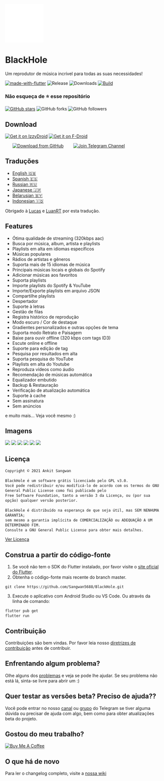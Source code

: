 <img width="125px" src="https://github.com/Sangwan5688/BlackHole/blob/main/assets/icon-white-trans.png" align="center" />

# BlackHole

Um reprodutor de música incrível para todas as suas necessidades!

[![made-with-flutter](https://img.shields.io/badge/Made%20with-Flutter-1f425f.svg)](https://flutter.dev/) ![Release](https://img.shields.io/github/v/release/Sangwan5688/BlackHole) ![Downloads](https://img.shields.io/github/downloads/Sangwan5688/BlackHole/total)
[![Build](https://github.com/Sangwan5688/BlackHole/actions/workflows/flutter.yml/badge.svg)](https://github.com/Sangwan5688/BlackHole/actions/workflows/flutter.yml)

### Não esqueça de :star: esse repositório

[![GitHub stars](https://img.shields.io/github/stars/Sangwan5688/BlackHole.svg?style=social&label=Star)](https://github.com//Sangwan5688/BlackHole) ![GitHub forks](https://img.shields.io/github/forks/Sangwan5688/BlackHole.svg?style=social&label=Forks) ![GitHub followers](https://img.shields.io/github/followers/Sangwan5688.svg?style=social&label=Follow)

## Download

[<img src="https://gitlab.com/IzzyOnDroid/repo/-/raw/master/assets/IzzyOnDroid.png"
     alt="Get it on IzzyDroid"
     height="100">](https://android.izzysoft.de/repo/apk/com.riff.music)
[<img src="https://fdroid.gitlab.io/artwork/badge/get-it-on.png"
     alt="Get it on F-Droid"
     height="100">](https://f-droid.org/packages/com.riff.music/)

&nbsp;&nbsp;&nbsp;&nbsp;&nbsp;
[<img src="https://img.shields.io/badge/GitHub-181717?logo=github&logoColor=white"
     alt="Download from GitHub"
     height="60">](https://github.com/Sangwan5688/BlackHole/releases)
&nbsp;&nbsp;&nbsp;&nbsp;&nbsp;&nbsp;
[<img src="https://img.shields.io/badge/Telegram-2CA5E0?logo=telegram&logoColor=white"
     alt="Join Telegram Channel"
     height="60">](https://t.me/riff_official)

## Traduções

- [English :uk:](/README.md)
- [Spanish :es:](/README.ES.md)
- [Russian :ru:](/README.RU.md)
- [Japanese :jp:](/README.JA.md)
- [Belarusian :belarus:](/README.BE.md)
- [Indonesian :indonesia:](/README.ID.md)

Obrigado à [Lucas](https://github.com/LucasPJS) e [LuanRT](https://github.com/LuanRT) por esta tradução.

## Features

* Ótima qualidade de streaming (320kbps aac)
* Busca por música, album, artista e playlists
* Playlists em alta em idiomas específicos
* Músicas populares
* Rádios de artistas e gêneros
* Suporta mais de 15 idiomas de música
* Principais músicas locais e globais do Spotify
* Adicionar músicas aos favoritos
* Suporta playlists
* Importe playlists do Spotify & YouTube
* Importe/Exporte playlists em arquivo JSON
* Compartilhe playlists
* Despertador
* Suporte à letras
* Gestão de filas
* Registra histórico de reprodução
* Modo escuro / Cor de destaque
* Gradientes personalizados e outras opções de tema
* Suporta modo Retrato e Paisagem
* Baixe para ouvir offline (320 kbps com tags ID3)
* Escute online e offline
* Suporte para edição de tag
* Pesquisa por resultados em alta
* Suporta pesquisa do YouTube
* Playlists em alta do Youtube
* Reproduza vídeos como áudio
* Recomendação de músicas automática
* Equalizador embutido
* Backup & Restauração
* Verificação de atualização automática
* Suporte à cache
* Sem assinatura
* Sem anúncios

e muito mais...
Veja você mesmo :)

## Imagens
<img src="https://github.com/Sangwan5688/BlackHole/blob/main/fastlane/metadata/android/en-US/images/phoneScreenshots/1.png?raw=true" width="32%"> <img src="https://github.com/Sangwan5688/BlackHole/blob/main/fastlane/metadata/android/en-US/images/phoneScreenshots/2.png?raw=true" width="32%"> <img src="https://github.com/Sangwan5688/BlackHole/blob/main/fastlane/metadata/android/en-US/images/phoneScreenshots/3.png?raw=true" width="32%"> <img src="https://github.com/Sangwan5688/BlackHole/blob/main/fastlane/metadata/android/en-US/images/phoneScreenshots/4.png?raw=true" width="32%"> <img src="https://github.com/Sangwan5688/BlackHole/blob/main/fastlane/metadata/android/en-US/images/phoneScreenshots/5.png?raw=true" width="32%"> <img src="https://github.com/Sangwan5688/BlackHole/blob/main/fastlane/metadata/android/en-US/images/phoneScreenshots/6.png?raw=true" width="32%">

## Licença
```
Copyright © 2021 Ankit Sangwan

BlackHole é um software grátis licenciado pelo GPL v3.0.
Você pode redistribuir e/ou modificá-lo de acordo com os termos do GNU General Public License como foi publicado pelo
Free Software Foundation, tanto a versão 3 da Licença, ou (por sua opção) qualquer versão posterior.

BlackHole é distribuído na esperança de que seja útil, mas SEM NENHUMA GARANTIA;
sem mesmo a garantia implícita de COMERCIALIZAÇÃO ou ADEQUAÇÃO A UM DETERMINADO FIM.
Consulte a GNU General Public License para obter mais detalhes.
```
[Ver Licença](https://github.com/Sangwan5688/BlackHole/blob/main/LICENSE)

## Construa a partir do código-fonte

1. Se você não tem o SDK do Flutter instalado, por favor visite o [site oficial do Flutter](https://flutter.dev/).
2. Obtenha o código-fonte mais recente do branch master.

```
git clone https://github.com/Sangwan5688/BlackHole.git
```

3. Execute o aplicativo com Android Studio ou VS Code. Ou através da linha de comando:

```
flutter pub get
flutter run
```

## Contribuição

Contribuições são bem vindas. Por favor leia nosso [diretrizes de contribuição](https://github.com/Sangwan5688/BlackHole/blob/main/CONTRIBUTING.md) antes de contribuir.

## Enfrentando algum problema?

Olhe alguns dos [problemas](https://github.com/Sangwan5688/BlackHole/wiki/Common-Issues) e veja se pode lhe ajudar. Se seu problema não está lá, sinta-se livre para abrir um :)

## Quer testar as versões beta? Preciso de ajuda??

Você pode entrar no nosso [canal](https://t.me/riff_official) ou [grupo](https://t.me/joinchat/fHDC1AWnOhw0ZmI9) do Telegram se tiver alguma dúvida ou precisar de ajuda com algo, bem como para obter atualizações beta do projeto.

## Gostou do meu trabalho?

<a href="https://www.buymeacoffee.com/ankitsangwan" target="_blank"><img src="https://www.buymeacoffee.com/assets/img/custom_images/orange_img.png" alt="Buy Me A Coffee" style="height: 41px !important;width: 174px !important;box-shadow: 0px 3px 2px 0px rgba(190, 190, 190, 0.5) !important;-webkit-box-shadow: 0px 3px 2px 0px rgba(190, 190, 190, 0.5) !important;" ></a>

## O que há de novo

Para ler o changelog completo, visite a [nossa wiki](https://github.com/Sangwan5688/BlackHole/wiki/Changelog)
